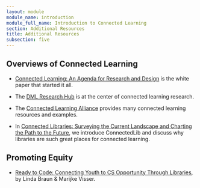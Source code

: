 ```yaml
---
layout: module
module_name: introduction
module_full_name: Introduction to Connected Learning
section: Additional Resources
title: Additional Resources
subsection: five
---
```


## Overviews of Connected Learning

* [Connected Learning: An Agenda for Research and Design](https://dmlhub.net/publications/connected-learning-agenda-for-research-and-design/) is the white paper that started it all.

* The [DML Research Hub](https://dmlhub.net/) is at the center of connected learning research.

* The [Connected Learning Alliance](https://clalliance.org) provides many connected learning resources and examples. 

* In [Connected Libraries: Surveying the Current Landscape and Charting the Path to the Future](http://connectedlib.ischool.uw.edu/connected-learning-in-libraries), we introduce ConnectedLib and discuss why libraries are such great places for connected learning. 

## Promoting Equity 

* [Ready to Code: Connecting Youth to CS Opportunity Through Libraries](http://www.ala.org/advocacy/sites/ala.org.advocacy/files/content/pp/Ready_To_Code_Report_FINAL.pdf), by Linda Braun & Marijke Visser.